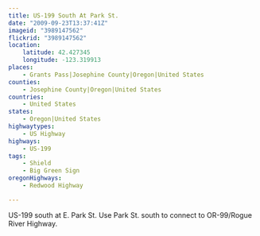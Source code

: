 ```yaml
---
title: US-199 South At Park St.
date: "2009-09-23T13:37:41Z"
imageid: "3989147562"
flickrid: "3989147562"
location:
    latitude: 42.427345
    longitude: -123.319913
places:
    - Grants Pass|Josephine County|Oregon|United States
counties:
    - Josephine County|Oregon|United States
countries:
    - United States
states:
    - Oregon|United States
highwaytypes:
    - US Highway
highways:
    - US-199
tags:
    - Shield
    - Big Green Sign
oregonHighways:
    - Redwood Highway

---
```

US-199 south at E. Park St. Use Park St. south to connect to OR-99/Rogue River Highway.